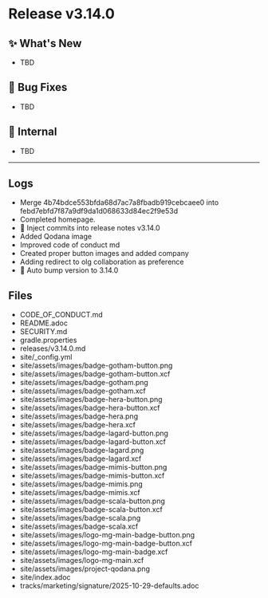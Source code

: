 # Release v3.14.0

## ✨ What's New

- TBD

## 🐛 Bug Fixes

- TBD

## 🔬 Internal

- TBD

---

## Logs

- Merge 4b74bdce553bfda68d7ac7a8fbadb919cebcaee0 into febd7ebfd7f87a9df9da1d068633d84ec2f9e53d
- Completed homepage.
- 📝 Inject commits into release notes v3.14.0
- Added Qodana image
- Improved code of conduct md
- Created proper button images and added company
- Adding redirect to olg collaboration as preference
- 🔼 Auto bump version to 3.14.0


## Files

- CODE_OF_CONDUCT.md
- README.adoc
- SECURITY.md
- gradle.properties
- releases/v3.14.0.md
- site/_config.yml
- site/assets/images/badge-gotham-button.png
- site/assets/images/badge-gotham-button.xcf
- site/assets/images/badge-gotham.png
- site/assets/images/badge-gotham.xcf
- site/assets/images/badge-hera-button.png
- site/assets/images/badge-hera-button.xcf
- site/assets/images/badge-hera.png
- site/assets/images/badge-hera.xcf
- site/assets/images/badge-lagard-button.png
- site/assets/images/badge-lagard-button.xcf
- site/assets/images/badge-lagard.png
- site/assets/images/badge-lagard.xcf
- site/assets/images/badge-mimis-button.png
- site/assets/images/badge-mimis-button.xcf
- site/assets/images/badge-mimis.png
- site/assets/images/badge-mimis.xcf
- site/assets/images/badge-scala-button.png
- site/assets/images/badge-scala-button.xcf
- site/assets/images/badge-scala.png
- site/assets/images/badge-scala.xcf
- site/assets/images/logo-mg-main-badge-button.png
- site/assets/images/logo-mg-main-badge-button.xcf
- site/assets/images/logo-mg-main-badge.xcf
- site/assets/images/logo-mg-main.xcf
- site/assets/images/project-qodana.png
- site/index.adoc
- tracks/marketing/signature/2025-10-29-defaults.adoc

